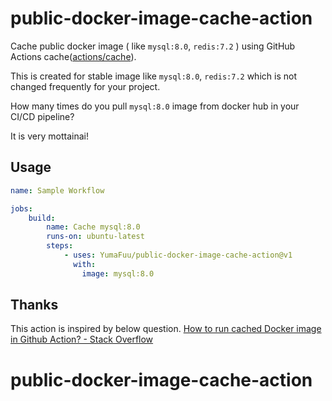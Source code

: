 # public-docker-image-cache-action

Cache public docker image ( like `mysql:8.0`, `redis:7.2` ) using GitHub Actions cache([actions/cache](https://github.com/actions/cache)).

This is created for stable image like `mysql:8.0`, `redis:7.2` which is not changed frequently for your project.

How many times do you pull `mysql:8.0` image from docker hub in your CI/CD pipeline?

It is very mottainai!

## Usage

```yaml
name: Sample Workflow

jobs:
    build:
        name: Cache mysql:8.0
        runs-on: ubuntu-latest
        steps:
            - uses: YumaFuu/public-docker-image-cache-action@v1
              with:
                image: mysql:8.0
```

## Thanks

This action is inspired by below question.
[How to run cached Docker image in Github Action? - Stack Overflow](https://stackoverflow.com/questions/66421411/how-to-run-cached-docker-image-in-github-action)
# public-docker-image-cache-action
